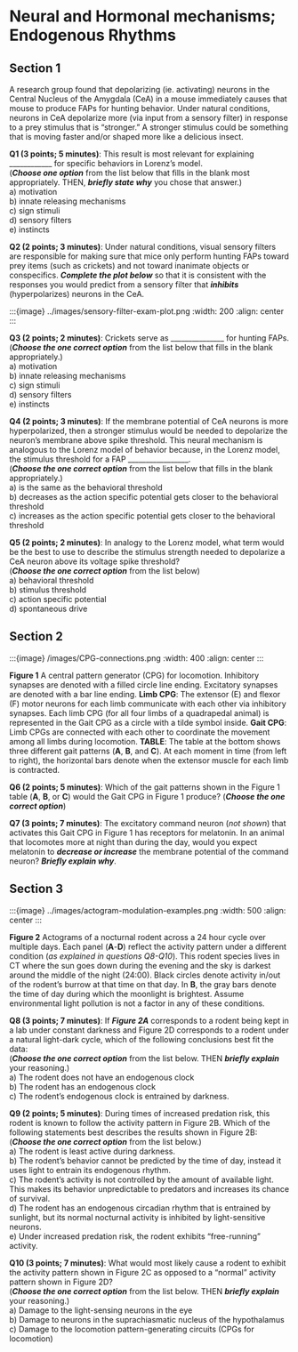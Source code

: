 # Neural and Hormonal mechanisms; Endogenous Rhythms


## Section 1

A research group found that depolarizing (ie. activating) neurons in the Central Nucleus of the Amygdala (CeA) in a mouse immediately causes that mouse to produce FAPs for hunting behavior. Under natural conditions, neurons in CeA depolarize more (via input from a sensory filter) in response to a prey stimulus that is “stronger.” A stronger stimulus could be something that is moving faster and/or shaped more like a delicious insect. 

**Q1 (3 points; 5 minutes)**: This result is most relevant for explaining ____________ for specific behaviors in Lorenz’s model.  
(***Choose one option*** from the list below that fills in the blank most appropriately. THEN, ***briefly state why*** you chose that answer.)  
a) motivation  
b) innate releasing mechanisms  
c) sign stimuli  
d) sensory filters  
e) instincts


**Q2 (2 points; 3 minutes)**: Under natural conditions, visual sensory filters are responsible for making sure that mice only perform hunting FAPs toward prey items (such as crickets) and not toward inanimate objects or conspecifics. ***Complete the plot below*** so that it is consistent with the responses you would predict from a sensory filter that ***inhibits*** (hyperpolarizes) neurons in the CeA. 

:::{image} ../images/sensory-filter-exam-plot.png
:width: 200
:align: center
:::


**Q3 (2 points; 2 minutes)**: Crickets serve as _______________ for hunting FAPs.  
(***Choose the one correct option*** from the list below that fills in the blank appropriately.)  
a) motivation  
b) innate releasing mechanisms  
c) sign stimuli  
d) sensory filters  
e) instincts

**Q4 (2 points; 3 minutes)**: If the membrane potential of CeA neurons is more hyperpolarized, then a stronger stimulus would be needed to depolarize the neuron’s membrane above spike threshold. 
This neural mechanism is analogous to the Lorenz model of behavior because, in the Lorenz model, the stimulus threshold for a FAP _________________.  
(***Choose the one correct option*** from the list below that fills in the blank appropriately.)  
a) is the same as the behavioral threshold  
b) decreases as the action specific potential gets closer to the behavioral threshold  
c) increases as the action specific potential gets closer to the behavioral threshold

**Q5 (2 points; 2 minutes)**: In analogy to the Lorenz model, what term would be the best to use to describe the stimulus strength needed to depolarize a CeA neuron above its voltage spike threshold?  
(***Choose the one correct option*** from the list below)  
a) behavioral threshold  
b) stimulus threshold  
c) action specific potential  
d) spontaneous drive


## Section 2

:::{image} /images/CPG-connections.png
:width: 400
:align: center
:::

**Figure 1** A central pattern generator (CPG) for locomotion. Inhibitory synapses are denoted with a filled circle line ending. Excitatory synapses are denoted with a bar line ending. **Limb CPG**: The extensor (E) and flexor (F) motor neurons for each limb communicate with each other via inhibitory synapses. Each limb CPG (for all four limbs of a quadrapedal animal) is represented in the Gait CPG as a circle with a tilde symbol inside. **Gait CPG**: Limb CPGs are connected with each other to coordinate the movement among all limbs during locomotion. **TABLE**: The table at the bottom shows three different gait patterns (**A**, **B**, and **C**). At each moment in time (from left to right), the horizontal bars denote when the extensor muscle for each limb is contracted. 

**Q6 (2 points; 5 minutes)**: Which of the gait patterns shown in the Figure 1 table (**A**, **B**, or **C**) would the Gait CPG in Figure 1 produce? (***Choose the one correct option***)

**Q7 (3 points; 7 minutes)**: The excitatory command neuron (*not shown*) that activates this Gait CPG in Figure 1 has receptors for melatonin. In an animal that locomotes more at night than during the day, would you expect melatonin to ***decrease or increase*** the membrane potential of the command neuron? ***Briefly explain why***.


## Section 3


:::{image} ../images/actogram-modulation-examples.png
:width: 500
:align: center
:::

**Figure 2** Actograms of a nocturnal rodent across a 24 hour cycle over multiple days. Each panel (**A**-**D**) reflect the activity pattern under a different condition (*as explained in questions Q8-Q10*). This rodent species lives in CT where the sun goes down during the evening and the sky is darkest around the middle of the night (24:00). Black circles denote activity in/out of the rodent’s burrow at that time on that day. In **B**, the gray bars denote the time of day during which the moonlight is brightest. Assume environmental light pollution is not a factor in any of these conditions.  


**Q8 (3 points; 7 minutes)**: If ***Figure 2A*** corresponds to a rodent being kept in a lab under constant darkness and Figure 2D corresponds to a rodent under a natural light-dark cycle, which of the following conclusions best fit the data:  
(***Choose the one correct option*** from the list below. THEN ***briefly explain*** your reasoning.)  
a) The rodent does not have an endogenous clock  
b) The rodent has an endogenous clock  
c) The rodent’s endogenous clock is entrained by darkness. 

**Q9 (2 points; 5 minutes)**: During times of increased predation risk, this rodent is known to follow the activity pattern in Figure 2B. Which of the following statements best describes the results shown in Figure 2B:  
(***Choose the one correct option*** from the list below.)  
a) The rodent is least active during darkness.  
b) The rodent’s behavior cannot be predicted by the time of day, instead it uses light to entrain its endogenous rhythm.  
c) The rodent’s activity is not controlled by the amount of available light. This makes its behavior unpredictable to predators and increases its chance of survival.  
d) The rodent has an endogenous circadian rhythm that is entrained by sunlight, but its normal nocturnal activity is inhibited by light-sensitive neurons.   
e) Under increased predation risk, the rodent exhibits “free-running” activity.


**Q10 (3 points; 7 minutes)**: What would most likely cause a rodent to exhibit the activity pattern shown in Figure 2C as opposed to a “normal” activity pattern shown in Figure 2D?   
(***Choose the one correct option*** from the list below. THEN ***briefly explain*** your reasoning.)  
a) Damage to the light-sensing neurons in the eye  
b) Damage to neurons in the suprachiasmatic nucleus of the hypothalamus  
c) Damage to the locomotion pattern-generating circuits (CPGs for locomotion)


